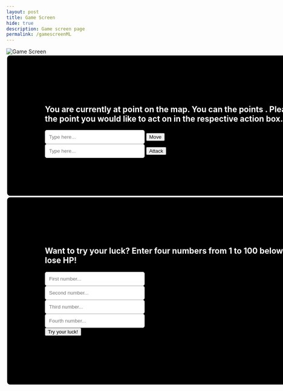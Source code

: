 ```yaml
---
layout: post
title: Game Screen
hide: true
description: Game screen page
permalink: /gamescreenML
---
```


<html lang="en">
<head>
<meta charset="UTF-8">
    <meta name="viewport" content="width=device-width, initial-scale=1.0">
    <style>
      /* styling was done with help of ChatGPT, but values and various styles to include was altered */
        .black-box {
            background-color: black;
            color: white;
            padding: 100px;
            border-radius: 10px;
            border: 2px solid white;
            text-align: left;
            width: 880px;
        }
        .white-input {
            background-color: white;
            padding: 10px;
            border: 1px solid #ccc;
            border-radius: 5px;
            width: 30%;
            box-sizing: border-box;
        }
        .gray-box {
            background-color: #504E4E;
            color: white;
            padding: 100px;
            border-radius: 10px;
            border: 2px solid white;
            text-align: left;
            width: 880px;
        }
    </style>
</head>

<body>
    <!-- map for game -->
    <img id="map" src="https://i.postimg.cc/x1YqnQJZ/MapPos1.jpg" alt="Game Screen" usemap="#gameMap">
    <!-- first black box to hold the main game functions (text, move, attack) -->
    <div class="black-box">
      <h2 id="boxtext">You are currently at point <span id="currentposition"></span> on the map. <span id="rangemovementability"></span><span id="enemyalert"></span>You can <span id="actions"></span> the points <span id="possibleactionpositions"></span>. Please input the number of the point you would like to act on in the respective action box.</h2>
      <input type="number" min="1" max="9" class="white-input" placeholder="Type here..." id="playerinputmove">
      <button onclick="move()">Move</button><br>
      <input type="number" min="1" max="9" class="white-input" placeholder="Type here..." id="playerinputattack">
      <button onclick="strike()">Attack</button>
    </div>
    <!-- second black box to hold the machine learning feature (text, inputs) -->
    <div class="black-box">
      <h2 id="boxtext">Want to try your luck? Enter four numbers from 1 to 100 below and see if you gain or lose HP!</h2>
      <input type="number" min="1" max="100" class="white-input" placeholder="First number..." id="firstnumber"><br>
      <input type="number" min="1" max="100" class="white-input" placeholder="Second number..." id="secondnumber"><br>
      <input type="number" min="1" max="100" class="white-input" placeholder="Third number..." id="thirdnumber"><br>
      <input type="number" min="1" max="100" class="white-input" placeholder="Fourth number..." id="fourthnumber"><br>
      <button onclick="findprobability()">Try your luck!</button>
      <h2 id="boxtext"><span id="result"></span></h2>
    </div>
</body>

<script>
    // frontend (HTML, Javascript) made on a GitHub repository using a teacher template according to their instructions: https://github.com/nighthawkcoders/Nighthawk-Pages
    // define function to check if the class range/movement is true or not. but first set variables to hold whether or not range/movement is true, 0 = false, 1 = true
    let rangecheck = 0;
    let movementcheck = 0;
    async function rangemovementcheck() {
      // GET request to find if range/movement is true or not
      const url = "http://127.0.0.1:8086/api/currentchar/";
      var options = {
          method: 'GET', // *GET, POST, PUT, DELETE, etc.
          mode: 'cors', // no-cors, *cors, same-origin
          cache: 'default', // *default, no-cache, reload, force-cache, only-if-cached
          credentials: 'include', // include, same-origin, omit
          headers: {
              'Content-Type': 'application/json',
          },
      };
      try {
        const response = await fetch(url, options);
        const data = await response.json()
        var currentclassdata = data[0];
        var temprange = currentclassdata.range;
        var tempmovement = currentclassdata.movement;
        
        // convert true/false into 1/0
        if (temprange == true) {
          rangecheck = 1;
        }
        else {
          rangecheck = 0;
        };

        if (tempmovement == true) {
          movementcheck = 1;
        }
        else {
          movementcheck = 0;
        }
      } catch (err) {
        console.log(err);
      }
    };

    // define function to calculate damage
    async function calculateDamage() { // async used because the GET needs to run before the PUT
      var dataHealth = 0;
      // fetch data to get HP
      // const url = "http://{{site.baseurl}}/api/currentchar/"; // revert back to 127.0.0.1:8086 for local
      const url = "http://127.0.0.1:8086/api/currentchar/";
      var options = {
          method: 'GET', // *GET, POST, PUT, DELETE, etc.
          mode: 'cors', // no-cors, *cors, same-origin
          cache: 'default', // *default, no-cache, reload, force-cache, only-if-cached
          credentials: 'include', // include, same-origin, omit
          headers: {
              'Content-Type': 'application/json',
          },
      };

      // get current health
      const response = await fetch(url, options);
      const data = await response.json();
      var dataObject = data[0];
      dataHealth = dataObject["health"];

      // get new healh
      var newhealth = dataHealth - 1;
      dataObject["health"] = newhealth;

      // send PUT request to update with new health
      body = {
          classname: dataObject["classname"],
          health: newhealth,
          attack: dataObject["attack"],
          range: dataObject["range"],
          movement: dataObject["movement"]
      };
      var AuthOptions = {
          mode: 'cors', // no-cors, *cors, same-origin
          credentials: 'include', // include, same-origin, omit
          headers: {
              'Content-Type': 'application/json',
          },
          method: 'PUT', // override the method property
          cache: 'no-cache', // set the cache property
          body: JSON.stringify(body)
      };

      // fetch the API
      fetch(url, AuthOptions)
      .then(response => {
          // check for response errors and display
          if (response.status !== 200) {
              // window.location.href = "{{site.baseurl}}/authorizationfail"; *update with link for error if want
              return;
          }
          // valid response will contain JSON data
          response.json().then(data => {
              console.log("Data updated")
          })
      })
      // catch fetch errors (ie ACCESS to server blocked)
      .catch(err => {
      console.log(err)
      });

      // alert user about being hit and display new health
      alert("You've been hit! Your health is now " + newhealth)

      // check if health is 0 (lose)
      if (newhealth == 0) {
        window.location.href = '{{site.baseurl}}/losescreen';
      }
    };
    
    // define variable for initial position and update it in text
    var position = 1;
    document.getElementById("currentposition").textContent = position;

    // define object for the map images (MapPos1 means at point 1)
    var mapImages = {
        1: "https://i.postimg.cc/x1YqnQJZ/MapPos1.jpg",
        2: "https://i.postimg.cc/GmQtpfvm/MapPos2.jpg",
        3: "https://i.postimg.cc/SK1K6zT0/MapPos3.jpg",
        4: "https://i.postimg.cc/SKxsYGG7/MapPos4.jpg",
        5: "https://i.postimg.cc/ZYdqNn6g/MapPos5.jpg",
        6: "https://i.postimg.cc/rsxF2Z8c/MapPos6.jpg",
        7: "https://i.postimg.cc/RFjV8xxX/MapPos7.jpg",
        8: "https://i.postimg.cc/637pY5g8/MapPos8.jpg",
        9: "https://i.postimg.cc/dtcVjFB0/MapPos9.jpg"
    };

    // define object for possible actions (movement and attack) depending on initial position and update it in text
    // 1: [2, 3] means that when at position 1, they can move or attack to position 2 or 3
    var possibleActionPositions = {
        1: [2, 3],
        2: [1, 3, 4, 5],
        3: [1, 2, 5, 6],
        4: [2, 5, 7],
        5: [2, 3, 4, 6, 7, 8],
        6: [3, 5, 8],
        7: [4, 5, 8, 9],
        8: [5, 6, 7, 9],
        9: [7, 8],
        10: [1, 2, 3, 4, 5, 6, 7, 8, 9]
    }
    document.getElementById("possibleactionpositions").textContent = possibleActionPositions[position];

    // define function to check if a number is in one of the possible actions
    var enemyposition = 9;
    var enemyspot = possibleActionPositions[enemyposition]
    function checkPosition(number, arr) {
      for (var i = 0; i < arr.length; i++) {
        if (arr[i] == number) {
          document.getElementById("enemyalert").textContent = "The enemy is one step away from you! ";
          document.getElementById("actions").textContent = "move to or attack";
          return true;
        }
        else {
          document.getElementById("enemyalert").textContent = "";
          document.getElementById("actions").textContent = "move to";
          return false;
        }
      }
    };
    checkPosition(enemyposition, possibleActionPositions[position]);

    // function to pick a random number from 1 to max, and this is how to decide what the bot is going to do
    function enemychoice(max) {
      var randomnumber = Math.random();
      var scalednumber = randomnumber * max;
      var endnumber = Math.floor(scalednumber) + 1;
      return endnumber;
    };

    // function to pick a random number from an inputted array
    function enemychoice2(array) {
      const randomIndex = Math.floor(Math.random() * array.length);
      var moveposition = array[randomIndex];
      return moveposition;
    };

    // define function for enemy movement
    function enemymove() {
      var moveposition = enemychoice2(enemyspot); // pick spot to move to
      while (moveposition == position) {
        moveposition = enemychoice2(enemyspot); // ensure bot doesn't move to the same spot user is on
      };
      enemyposition = moveposition;
      enemyspot = possibleActionPositions[enemyposition]
      return;
    };
        
    // define function for bot attack
    function enemyattack() {
      var attackposition = enemychoice2(enemyspot); // pick spot to attack
      if (attackposition == position) {
        calculateDamage();
      }
    };

    // define function to get rangecheck and movementcheck and then run functionality of movement, use setTimeout to ensure GET finishes
    function move() {
      rangemovementcheck();
      setTimeout(function() {
        movement();
      }, 200);
    };

    // define helper function for movement
    function movement() {
      // set inputValue to the number entered
      inputmovement = document.getElementById("playerinputmove");
      inputValue = inputmovement.value;
      if (movementcheck == 1) {
        possiblemoves = possibleActionPositions[10];
      }
      else {
        possiblemoves = possibleActionPositions[position];
      }
      for (var i = 0; i < possiblemoves.length; i++) {
        if (possiblemoves[i] == inputValue) {
          // set number entered as new postion and update text for current position, the possible places to act on, and map
          position = inputValue
          document.getElementById("currentposition").textContent = position;
          if (movementcheck == 1) {
            document.getElementById("possibleactionpositions").textContent = possibleActionPositions[10];
          }
          else {
            document.getElementById("possibleactionpositions").textContent = possibleActionPositions[position];
          }
          var map = document.getElementById("map")
          map.src = mapImages[position]

          // bot action, always move if user isn't one spot away, 1/2 chance to attack and 1/2 chance to move if one spot away
          if (checkPosition(position, enemyspot)) {
            var choice = enemychoice(2)
            if (choice == 1) {
              enemymove();
            }
            else if (choice == 2) {
              enemyattack();
            }
          }
          else {
            enemymove();
          }

          // check positions and give alert if conditions met
          checkPosition(position, enemyspot)

          // override using movementcheck and rangecheck if applicable
          if (movementcheck == 1 && rangecheck == 1) {
            document.getElementById("rangemovementability").textContent = "You're able to move and hit anywhere on the map! ";
            document.getElementById("actions").textContent = "move to or attack";
            document.getElementById("possibleactionpositions").textContent = possibleActionPositions[10];
          }
          else {
            if (movementcheck == 1) {
            document.getElementById("rangemovementability").textContent = "You're able to move anywhere on the map! ";
            document.getElementById("possibleactionpositions").textContent = possibleActionPositions[10];
            }
            if (rangecheck == 1) {
              document.getElementById("rangemovementability").textContent = "You're able to hit anywhere on the map! ";
              document.getElementById("actions").textContent = "move to or attack";
              document.getElementById("possibleactionpositions").textContent = possibleActionPositions[10];
            }
          }
          return;
        }
      }
      alert("Invalid number!")
    }

    // define function to get rangecheck and movementcheck and then run functionality of attack, use setTimeout to ensure GET finishes
    function strike() {
      rangemovementcheck();
      setTimeout(function() {
        attack();
      }, 200);
    };

    // define helper function for player attack
    function attack() {
      inputattack = document.getElementById("playerinputattack");
      inputattackValue = inputattack.value;
      if (rangecheck == 1) {
        possiblemoves = possibleActionPositions[10];
      }
      else {
        possiblemoves = possibleActionPositions[position];
      }
      for (var i = 0; i < possiblemoves.length; i++) {
        if (possiblemoves[i] == inputattackValue) {
          // check if hit or not
          if (possiblemoves[i] == enemyposition) {
            alert("You Hit!")
            window.location.href='{{site.baseurl}}/winscreen'
            return;
          }
          else {
            alert("You Missed!")
          }

          // bot action, always move if user isn't one spot away, 1/2 chance to attack and 1/2 chance to move if one spot away
          if (checkPosition(position, enemyspot)) {
            var choice = enemychoice(2)
            if (choice == 1) {
              enemymove();
            }
            else if (choice == 2) {
              enemyattack();
            }
          }
          else {
            enemymove();
          }

          // check positions to update text
          checkPosition(position, enemyspot)

          // override using movementcheck and rangecheck if applicable
          if (movementcheck == 1 && rangecheck == 1) {
            document.getElementById("rangemovementability").textContent = "You're able to move and hit anywhere on the map! ";
            document.getElementById("actions").textContent = "move to or attack";
            document.getElementById("possibleactionpositions").textContent = possibleActionPositions[10];
          }
          else {
            if (movementcheck == 1) {
            document.getElementById("rangemovementability").textContent = "You're able to move anywhere on the map! ";
            document.getElementById("possibleactionpositions").textContent = possibleActionPositions[10];
            }
            if (rangecheck == 1) {
              document.getElementById("rangemovementability").textContent = "You're able to hit anywhere on the map! ";
              document.getElementById("actions").textContent = "move to or attack";
              document.getElementById("possibleactionpositions").textContent = possibleActionPositions[10];
            }
          }
          return;
        }
      }
      alert("Invalid number!")
    }

    // define function to add 1 HP (used in ML incorporation)
    async function addHP() {
      var dataHealth = 0;
      // const url = "http://{{site.baseurl}}/api/currentchar/"; // revert back to 127.0.0.1:8086 for local
      const url = "http://127.0.0.1:8086/api/currentchar/";
      var options = {
        method: 'GET', // *GET, POST, PUT, DELETE, etc.
        mode: 'cors', // no-cors, *cors, same-origin
        cache: 'default', // *default, no-cache, reload, force-cache, only-if-cached
        credentials: 'include', // include, same-origin, omit
        headers: {
          'Content-Type': 'application/json',
        },
      };

      // get current health
      const response = await fetch(url, options);
      const data = await response.json();
      var dataObject = data[0];
      dataHealth = dataObject["health"];

      // get new health
      var newhealth = dataHealth + 1;
      dataObject["health"] = newhealth;

      // send PUT request with new health
      body = {
        classname: dataObject["classname"],
        health: newhealth,
        attack: dataObject["attack"],
        range: dataObject["range"],
        movement: dataObject["movement"]
      };
      var AuthOptions = {
        mode: 'cors', // no-cors, *cors, same-origin
        credentials: 'include', // include, same-origin, omit
        headers: {
          'Content-Type': 'application/json',
        },
        method: 'PUT', // override the method property
        cache: 'no-cache', // set the cache property
        body: JSON.stringify(body)
      };

      // fetch the API
      fetch(url, AuthOptions)
        .then(response => {
          // check for response errors and display
          if (response.status !== 200) {
            // window.location.href = "{{site.baseurl}}/authorizationfail"; *update with link for error
            return;
          }
          // valid response will contain JSON data
          response.json().then(data => {
          console.log("Data updated")
          })
        })
      // catch fetch errors (ie ACCESS to server blocked)
      .catch(err => {
      console.log(err)
      });
      
      alert("Your luck paid off! You gained 1 HP! Your new health is " + newhealth)
    };

    // define function to subtract 1 HP (used in ML incorporation)
    async function subtractHP() {
      var dataHealth = 0;
      // const url = "http://{{site.baseurl}}/api/currentchar/"; // revert back to 127.0.0.1:8086 for local
      const url = "http://127.0.0.1:8086/api/currentchar/";
      var options = {
        method: 'GET', // *GET, POST, PUT, DELETE, etc.
        mode: 'cors', // no-cors, *cors, same-origin
        cache: 'default', // *default, no-cache, reload, force-cache, only-if-cached
        credentials: 'include', // include, same-origin, omit
        headers: {
          'Content-Type': 'application/json',
        },
      };
      // get current health
      const response = await fetch(url, options);
      const data = await response.json();
      var dataObject = data[0];
      dataHealth = dataObject["health"];
      // calculate new health
      var newhealth = dataHealth - 1;
      dataObject["health"] = newhealth;
      // send PUT request with new health
      body = {
        classname: dataObject["classname"],
        health: newhealth,
        attack: dataObject["attack"],
        range: dataObject["range"],
        movement: dataObject["movement"]
      };
      var AuthOptions = {
        mode: 'cors', // no-cors, *cors, same-origin
        credentials: 'include', // include, same-origin, omit
        headers: {
          'Content-Type': 'application/json',
        },
        method: 'PUT', // override the method property
        cache: 'no-cache', // set the cache property
        body: JSON.stringify(body)
      };
      // fetch the API
      fetch(url, AuthOptions)
        .then(response => {
          // check for response errors and display
          if (response.status !== 200) {
            // window.location.href = "{{site.baseurl}}/authorizationfail"; *update with link for error
            return;
          }
          // valid response will contain JSON data
          response.json().then(data => {
          console.log("Data updated")
          })
        })
      // catch fetch errors (ie ACCESS to server blocked)
      .catch(err => {
      console.log(err)
      });

      // relay result
      alert("Your luck unfortunately did not pay off. You lost 1 HP. Your new health is " + newhealth)
      
      // check if health is 0
      if (newhealth == 0) {
        window.location.href = '{{site.baseurl}}/losescreen';
      }
    };

    // define function to find probability of survival using Titanic model and then send request to update health
    function findprobability() {
      // get value of inputted numbers and store as firstnumber, secondnumber, thirdnumber, and fourthnumber
      firstnumberinput = document.getElementById("firstnumber");
      secondnumberinput = document.getElementById("secondnumber");
      thirdnumberinput = document.getElementById("thirdnumber");
      fourthnumberinput = document.getElementById("fourthnumber");
      firstnumber = firstnumberinput.value;
      secondnumber = secondnumberinput.value;
      thirdnumber = thirdnumberinput.value;
      fourthnumber = fourthnumberinput.value;

      // randomize numbers
      originalfirst = firstnumber;
      originalsecond = secondnumber;
      originalthird = thirdnumber;
      originalfourth = fourthnumber;
      inputs = [firstnumber, secondnumber, thirdnumber, fourthnumber];
      for (let i = inputs.length - 1; i > 0; i--) {
        const j = Math.floor(Math.random() * (i + 1));
        [inputs[i], inputs[j]] = [inputs[j], inputs[i]];
      }
      [firstnumber, secondnumber, thirdnumber, fourthnumber] = inputs;
      
      // first number used to determine gender and alone
      if (firstnumber % 2 == 0) {
        sex = 'm';
        alone = 'y';
      }
      else {
        sex = 'f';
        alone = 'n';
      }

      // second number used to determine fare and class
      fare = secondnumber * 12
      if (fare >= 500) {
        pclass = 1;
      }
      else if (fare >= 250 && fare < 500) {
        pclass = 2;
      }
      else {
        pclass = 3;
      }

      // third number used to determine age and departure place
      age = thirdnumber / 2;
      if (age % 3 == 0) {
        embarked = 'S';
      } 
      else if (age % 3 == 1) {
        embarked = 'C';
      }
      else {
        embarked = 'Q';
      }

      // fourth number used to determine siblings and parents
      while (fourthnumber > 5) {
        fourthnumber = Math.round(fourthnumber / 2)
      }
      siblings = fourthnumber
      while (fourthnumber > 2) {
        fourthnumber = Math.round(fourthnumber/2)
      }
      siblings = fourthnumber
      parents = fourthnumber

      // code to send POST request to feed into machine laerning
      var url = "http://127.0.0.1:8086/api/ml/"
      var body = {
        socialclass: pclass,
        age: age,
        sex: sex,
        siblings: siblings,
        family: parents,
        fare: fare,
        port: embarked,
        alone: alone
      };
      var requestOptions = {
        method: "POST",
        headers: {
          'Content-Type': 'application/json',
        },
        body: JSON.stringify(body),
        redirect: "follow"
      };
      fetch(url, requestOptions)
        .then(response => {
          if (response.status !== 200) {
            return;
          }
          response.json().then(data => {
            console.log("Data received") // use for testing
            var survivability = data;
            var survivabilitypercent = Math.round(survivability * 100);
            document.getElementById("result").textContent = "You have a " + survivabilitypercent + "% chance to gain HP!";
            
            // code to process probability, pick random number from 1 to 100 and add 1 HP if percent is greater than the number and subtract 1 HP if otherwise
            var decision = Math.floor(Math.random() * 100);
            if (decision <= survivabilitypercent) {
              addHP();
            }
            else {
              subtractHP();
            } 
          })
        })
      .catch(err => {
        console.log(err)
      }); 
    }
</script>
